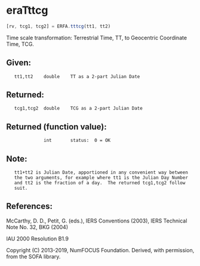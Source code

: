 # eraTttcg

```js
[rv, tcg1, tcg2] = ERFA.tttcg(tt1, tt2)
```

Time scale transformation:  Terrestrial Time, TT, to Geocentric
Coordinate Time, TCG.

## Given:
```
   tt1,tt2    double    TT as a 2-part Julian Date
```

## Returned:
```
   tcg1,tcg2  double    TCG as a 2-part Julian Date
```

## Returned (function value):
```
              int       status:  0 = OK
```

## Note:

```
   tt1+tt2 is Julian Date, apportioned in any convenient way between
   the two arguments, for example where tt1 is the Julian Day Number
   and tt2 is the fraction of a day.  The returned tcg1,tcg2 follow
   suit.
```

## References:

   McCarthy, D. D., Petit, G. (eds.), IERS Conventions (2003),
   IERS Technical Note No. 32, BKG (2004)

   IAU 2000 Resolution B1.9

Copyright (C) 2013-2019, NumFOCUS Foundation.
Derived, with permission, from the SOFA library.
